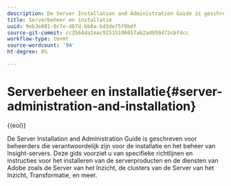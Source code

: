 ```yaml
---
description: De Server Installation and Administration Guide is geschreven voor beheerders die verantwoordelijk zijn voor de installatie en het beheer van Insight-servers. Deze gids voorziet u van specifieke richtlijnen en instructies voor het installeren van de serverproducten en de diensten van Adobe zoals de Server van het Inzicht, de clusters van de Server van het Inzicht, Transformatie, en meer.
title: Serverbeheer en installatie
uuid: 9eb3e881-0c7e-487d-bb8a-bd3de75f9bdf
source-git-commit: cc3564da1eac92515196657ab2ad059472cbf4cc
workflow-type: tm+mt
source-wordcount: '94'
ht-degree: 0%

---
```


# Serverbeheer en installatie{#server-administration-and-installation}

{{eol}}

De Server Installation and Administration Guide is geschreven voor beheerders die verantwoordelijk zijn voor de installatie en het beheer van Insight-servers. Deze gids voorziet u van specifieke richtlijnen en instructies voor het installeren van de serverproducten en de diensten van Adobe zoals de Server van het Inzicht, de clusters van de Server van het Inzicht, Transformatie, en meer.

